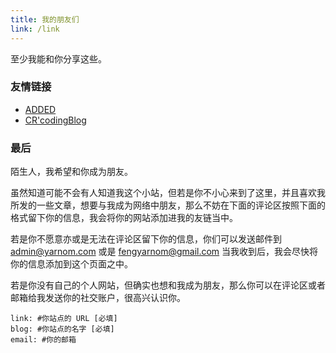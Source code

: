 ```yaml
---
title: 我的朋友们
link: /link
---
```


至少我能和你分享这些。

### 友情链接
- [ADDED](http://www.added.icu/)
- [CR'codingBlog](https://www.caoruiyyds.cn/)

### 最后
陌生人，我希望和你成为朋友。

虽然知道可能不会有人知道我这个小站，但若是你不小心来到了这里，并且喜欢我所发的一些文章，想要与我成为网络中朋友，那么不妨在下面的评论区按照下面的格式留下你的信息，我会将你的网站添加进我的友链当中。

若是你不愿意亦或是无法在评论区留下你的信息，你们可以发送邮件到 admin@yarnom.com 或是 fengyarnom@gmail.com 当我收到后，我会尽快将你的信息添加到这个页面之中。

若是你没有自己的个人网站，但确实也想和我成为朋友，那么你可以在评论区或者邮箱给我发送你的社交账户，很高兴认识你。



```
link: #你站点的 URL [必填]
blog: #你站点的名字 [必填]
email: #你的邮箱 
```

